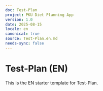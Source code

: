 ```yaml
---
doc: Test-Plan
project: PKU Diet Planning App
version: 1.0
date: 2025-08-15
locale: en
canonical: true
source: Test-Plan.en.md
needs-sync: false
---
```


# Test-Plan (EN)

This is the EN starter template for Test-Plan.
